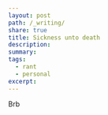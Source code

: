```yaml
---
layout: post
path: /_writing/
share: true
title: Sickness unto death
description: 
summary: 
tags:
  - rant
  - personal
excerpt: 
---
```


Brb

